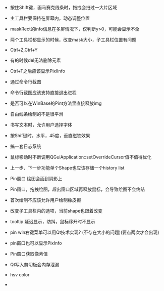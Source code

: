 ﻿- 按住Shift键，画马赛克线条时，拖拽会扫过一大片区域
- 主工具栏要保持在屏幕内，动态调整位置
- maskRect的info信息在多屏情况下，仅判断y>0，可能会显示不全
- 两个工具栏都显示的时候，改变mask大小，子工具栏位置有问题
- Ctrl+Z,Ctrl+Y
- 有的时候del无法删除元素
- Ctrl+T之后应该显示PixlInfo


- 通过命令行截图
- 命令行截图应该支持直接退出进程
- 是否可以在WinBase的Pint方法里直接释放img


- 自由线条绘制的不是很平滑
- 书写文本时，允许用户选择字体
- 按Shif键时，水平，45度，垂直磁铁效果
- 搞一套日志系统
- 鼠标移动时不断调用QGuiApplication::setOverrideCursor值不值得优化
- 上一步、下一步功能单个Shape也应该存储一个history list
- Pin窗口 绘图会画到阴影上
- Pin窗口，拖拽绘图，超出窗口区域再释放鼠标，会导致绘图不会终结
- 首次绘制不应该允许用户绘制橡皮擦
- 改变子工具栏内的选项，当前shape也跟着改变
- tooltip 延迟显示，防抖，鼠标移开时不显示
- pin win右键菜单可以用Qt技术实现? (不存在大小的问题)(要点两次才会出现)
- pin窗口也可以显示PixInfo
- Pin窗口获取像素值
- Qt写入剪切板会内存泄漏
- hsv color
- 